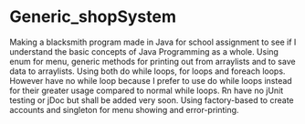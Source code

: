# Generic_shopSystem

Making a blacksmith program made in Java for school assignment to see if I understand the basic concepts of Java Programming as a whole. 
Using enum for menu, generic methods for printing out from arraylists and to save data to arraylists.
Using both do while loops, for loops and foreach loops. However have no while loop because I prefer to use do while loops instead for their greater usage compared to normal while loops.
Rn have no jUnit testing or jDoc but shall be added very soon. Using factory-based to create accounts and singleton for menu showing and error-printing.